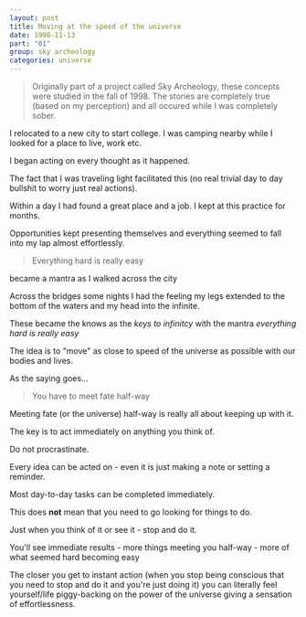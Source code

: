 ```yaml
---
layout: post
title: Moving at the speed of the universe
date: 1998-11-13
part: "01"
group: sky archeology
categories: universe
---
```


>
> Originally part of a project called Sky Archeology, these concepts were studied in the fall of 1998.
> The stories are completely true (based on my perception) and all occured while I was completely sober.
>


I relocated to a new city to start college. I was camping nearby while I looked for a place to live, work etc.

I began acting on every thought as it happened.

The fact that I was traveling light facilitated this (no real trivial day to day bullshit to worry just real actions).

Within a day I had found a great place and a job. I kept at this practice for months.

Opportunities kept presenting themselves and everything seemed to fall into my lap almost effortlessly.

>
> Everything hard is really easy
>

became a mantra as I walked across the city

Across the bridges some nights I had the feeling my legs extended to the bottom of the waters and my head into the infinite.

These became the knows as the _keys to infinitcy_ with the mantra _everything hard is really easy_

The idea is to "move" as close to speed of the universe as possible with our bodies and lives.

As the saying goes...

>
> You have to meet fate half-way
>

Meeting fate (or the universe) half-way is really all about keeping up with it.

The key is to act immediately on anything you think of.

Do not procrastinate.

Every idea can be acted on - even it is just making a note or setting a reminder.

Most day-to-day tasks can be completed immediately.

This does **not** mean that you need to go looking for things to do.

Just when you think of it or see it - stop and do it.

You'll see immediate results - more things meeting you half-way - more of what seemed hard becoming easy

The closer you get to instant action (when you stop being conscious that you need to stop and do it and you're just doing it)
you can literally feel yourself/life piggy-backing on the power of the universe giving a sensation of effortlessness.
